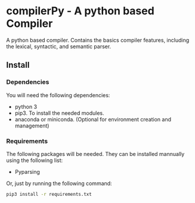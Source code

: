 # compilerPy - A python based Compiler
A python based compiler. Contains the basics compiler features, including the lexical, syntactic, and semantic parser.

## Install

### Dependencies

You will need the following dependencies:
- python 3
- pip3. To install the needed modules.
- anaconda or miniconda. (Optional for environment creation and management)

### Requirements
The following packages will be needed. They can be installed mannually using the following list:
- Pyparsing

Or, just by running the following command:

```bash
pip3 install -r requirements.txt
```